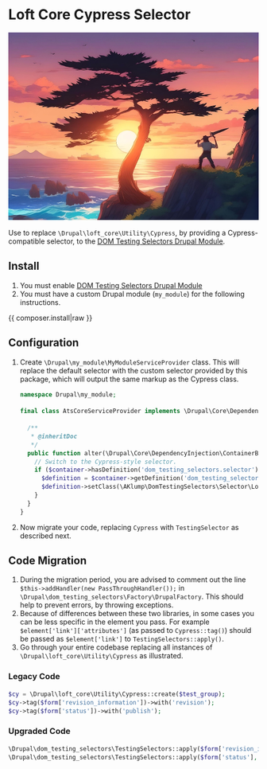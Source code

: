 <!--
id: readme
tags: ''
-->

# Loft Core Cypress Selector

![Goodbye Cypress](../../images/hero.jpg)

Use to replace `\Drupal\loft_core\Utility\Cypress`, by providing a Cypress-compatible selector, to the [DOM Testing Selectors Drupal Module](https://github.com/aklump/drupal_dom_testing_selectors).

## Install

1. You must enable [DOM Testing Selectors Drupal Module](https://github.com/aklump/drupal_dom_testing_selectors)
2. You must have a custom Drupal module (`my_module`) for the following instructions.

{{ composer.install|raw }}

## Configuration

1. Create `\Drupal\my_module\MyModuleServiceProvider` class. This will replace the default selector with the custom selector provided by this package, which will output the same markup as the Cypress class.

    ```php
    namespace Drupal\my_module;

    final class AtsCoreServiceProvider implements \Drupal\Core\DependencyInjection\ServiceModifierInterface {

      /**
       * @inheritDoc
       */
      public function alter(\Drupal\Core\DependencyInjection\ContainerBuilder $container) {
        // Switch to the Cypress-style selector.
        if ($container->hasDefinition('dom_testing_selectors.selector')) {
          $definition = $container->getDefinition('dom_testing_selectors.selector');
          $definition->setClass(\AKlump\DomTestingSelectors\Selector\LoftCoreCypressSelector::class);
        }
      }
    }
    ```
2. Now migrate your code, replacing `Cypress` with `TestingSelector` as described next.

## Code Migration

1. During the migration period, you are advised to comment out the line `$this->addHandler(new PassThroughHandler());` in `\Drupal\dom_testing_selectors\Factory\DrupalFactory`. This should help to prevent errors, by throwing exceptions.
3. Because of differences between these two libraries, in some cases you can be less specific in the element you pass. For example `$element['link']['attributes']` (as passed to `Cypress::tag()`) should be passed as `$element['link']` to `TestingSelectors::apply()`.
2. Go through your entire codebase replacing all instances of `\Drupal\loft_core\Utility\Cypress` as illustrated.

### Legacy Code

```php
$cy = \Drupal\loft_core\Utility\Cypress::create($test_group);
$cy->tag($form['revision_information'])->with('revision');
$cy->tag($form['status'])->with('publish');
```

### Upgraded Code

```php
\Drupal\dom_testing_selectors\TestingSelectors::apply($form['revision_information'], 'revision', $test_group);
\Drupal\dom_testing_selectors\TestingSelectors::apply($form['status'], 'publish', $test_group);
```

